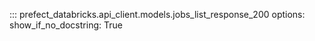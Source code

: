 ::: prefect_databricks.api_client.models.jobs_list_response_200
    options:
      show_if_no_docstring: True